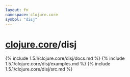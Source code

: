 ```yaml
---
layout: fn
namespace: clojure.core
symbol: "disj"
---
```


# [clojure.core](../)/disj

{% include 1.5.1/clojure.core/disj/docs.md %}
{% include 1.5.1/clojure.core/disj/examples.md %}
{% include 1.5.1/clojure.core/disj/src.md %}

